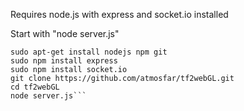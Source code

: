 Requires node.js with express and socket.io installed

Start with "node server.js"

```#UBUNTU INSTALL:
sudo apt-get install nodejs npm git  
sudo npm install express  
sudo npm install socket.io  
git clone https://github.com/atmosfar/tf2webGL.git  
cd tf2webGL  
node server.js```

